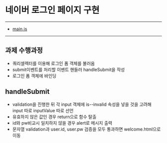 # 네이버 로그인 페이지 구현

---

- [main.js](https://github.com/MinQyu/js-homework/blob/main/mission01/naver_login/js/main.js)

---

## 과제 수행과정

- 쿼리셀렉터를 이용해 로그인 폼 객체를 불러옴
- submit이벤트를 처리할 이벤트 핸들러 handleSubmit을 작성
- 로그인 폼 객체에 바인딩

## handleSubmit

- validation을 진행한 뒤 각 input 객체에 is--invalid 속성을 넣을 것을 고려해 input 따로 inputValue 따로 선언
- 유효하지 않은 값인 경우 return으로 함수 탈출
- id와 pw비교시 일치하지 않을 경우 alert로 메시지 출력
- 문자열 validation과 user.id, user.pw 검증을 모두 통과하면 welcome.html으로 이동
